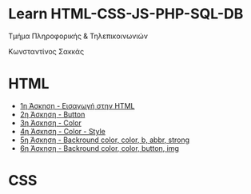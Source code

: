 <html>
<body>
<h1> Learn HTML-CSS-JS-PHP-SQL-DB</h1>
<p> Τμήμα Πληροφορικής & Τηλεπικοινωνιών </p>
<p> Κωνσταντίνος Σακκάς</p>
  <h1></h1>
  
<h1> HTML </h1>
  <ul>
   <li> <a href="https://github.com/ksakkas/Learn-HTML/blob/master/Ασκήσεις%20Εργαστηρίου/1η%20Άσκηση.html"> 1η Άσκηση - Εισαγωγή στην HTML </a></li>
   <li> <a href="https://github.com/ksakkas/Learn-HTML/blob/master/Ασκήσεις%20Εργαστηρίου/2η%20Άσκηση.html"> 2η Άσκηση - Button  </a></li>
   <li> <a href="https://github.com/ksakkas/Learn-HTML/blob/master/Ασκήσεις%20Εργαστηρίου/3η%20Άσκηση.html"> 3η Άσκηση - Color  </a></li>
   <li> <a href="https://github.com/ksakkas/Learn-HTML/blob/master/%CE%91%CF%83%CE%BA%CE%AE%CF%83%CE%B5%CE%B9%CF%82%20HTML%2C%20CSS%2C%20JS/%CE%86%CF%83%CE%BA%CE%B7%CF%83%CE%B7%20HTML%20%CE%BC%CE%B5%20style.html"> 4η Άσκηση - Color - Style  </a></li>
   <li> <a href="https://github.com/ksakkas/Learn-HTML/blob/master/Ασκήσεις%20Εργαστηρίου/4η%20Άσκηση.html"> 5η Άσκηση - Backround color, color, b, abbr, strong  </a></li>
   <li> <a href="https://github.com/ksakkas/Learn-HTML/blob/master/%CE%86%CF%83%CE%BA%CE%B7%CF%83%CE%B7%20HTML.html"> 6η Άσκηση -  Backround color, color, button, img  </a></li>

  </ul>
  <h1></h1>
  
  <h1> CSS </h1>
</body>
</html>
